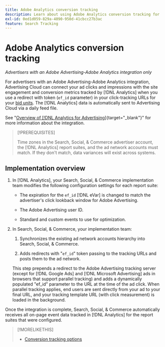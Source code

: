 ```yaml
---
title: Adobe Analytics conversion tracking
description: Learn about using Adobe Analytics conversion tracking for your campaigns in Adobe Advertising.
exl-id: 0ed1d059-829a-4090-950d-41cbcc27b3ac
feature: Search Tracking
---
```

# Adobe Analytics conversion tracking

*Advertisers with an Adobe Advertising-Adobe Analytics integration only*

For advertisers with an Adobe Advertising-Adobe Analytics integration, Advertising Cloud can connect your ad clicks and impressions with the site engagement and conversion metrics tracked by [!DNL Analytics] when you use a redirect with token (`ef_id` parameter) in your click-tracking URLs for your [bid units](/help/search-social-commerce/glossary.md#a-b). The [!DNL Analytics] data is automatically sent to Advertising Cloud via a daily feed file.

See "[Overview of [!DNL Analytics for Advertising]](https://experienceleague.adobe.com/docs/advertising-cloud/dsp/integrations/analytics/overview.html){target="_blank"}" for more information about the integration.

>[!PREREQUISITES]
>
> Time zones in the Search, Social, & Commerce advertiser account, the [!DNL Analytics] report suites, and the ad network accounts must match. If they don't match, data variances will exist across systems.

## Implementation overview 

1. In [!DNL Analytics], your Search, Social, & Commerce implementation team modifies the following configuration settings for each report suite:

   * The expiration for the `ef_id` [!DNL eVar] is changed to match the advertiser's click lookback window for Adobe Advertising.
   
   * The Adobe Advertising user ID.
   
   * Standard and custom events to use for optimization.

1. In Search, Social, & Commerce, your implementation team:

   1. Synchronizes the existing ad network accounts hierarchy into Search, Social, & Commerce.
   
   1. Adds redirects with "`ef_id`" token passing to the tracking URLs and posts them to the ad network.
   
     This step prepends a redirect to the Adobe Advertising tracking server (except for [!DNL Google Ads] and [!DNL Microsoft Advertising] ads in browsers that support parallel tracking) and adds a dynamically populated "ef_id" parameter to the URL at the time of the ad click. When parallel tracking applies, end users are sent directly from your ad to your final URL, and your tracking template URL (with click measurement) is loaded in the background.

Once the integration is complete, Search, Social, & Commerce automatically receives all on-page event data tracked in [!DNL Analytics] for the report suites that were configured.

>[!MORELIKETHIS]
>
>* [Conversion tracking options](conversion-tracking-about.md)
